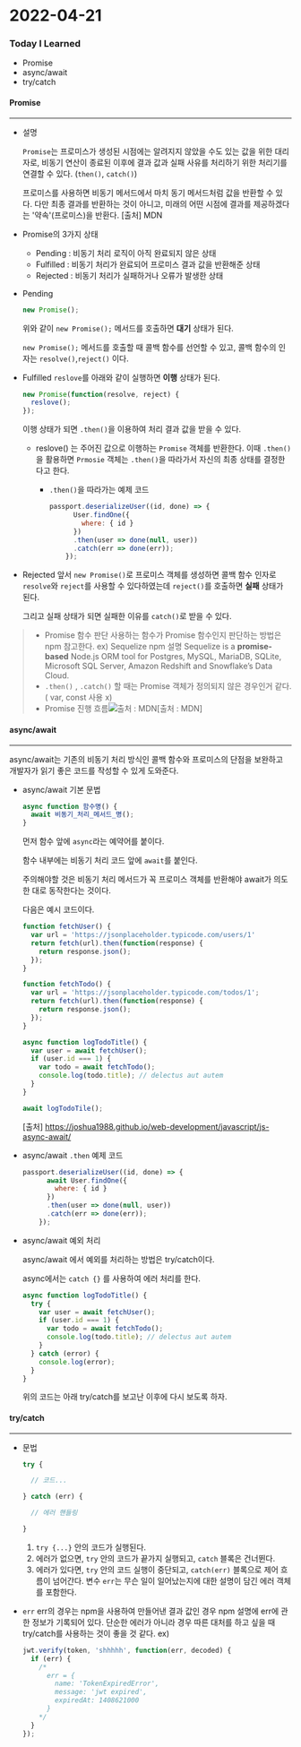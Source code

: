 # 2022-04-21

### Today I Learned

- Promise
- async/await
- try/catch

#### Promise

---

- 설명

  `Promise`는 프로미스가 생성된 시점에는 알려지지 않았을 수도 있는 값을 위한 대리자로, 비동기 연산이 종료된 이후에 결과 값과 실패 사유를 처리하기 위한 처리기를 연결할 수 있다. (`then()`, `catch()`)

  프로미스를 사용하면 비동기 메서드에서 마치 동기 메서드처럼 값을 반환할 수 있다. 다만 최종 결과를 반환하는 것이 아니고, 미래의 어떤 시점에 결과를 제공하겠다는 '약속'(프로미스)을 반환다.
  [출처] MDN 

- Promise의 3가지 상태

  - Pending : 비동기 처리 로직이 아직 완료되지 않은 상태
  - Fulfilled : 비동기 처리가 완료되어 프로미스 결과 값을 반환해준 상태
  - Rejected :  비동기 처리가 실패하거나 오류가 발생한 상태

- Pending

  ```javascript
  new Promise();
  ```

  위와 같이  `new Promise();`  메서드를 호출하면 **대기** 상태가 된다.

   `new Promise();`  메서드를 호출할 때 콜백 함수를 선언할 수 있고, 콜백 함수의 인자는 `resolve()`,`reject()` 이다. 

- Fulfilled 
  `reslove`를 아래와 같이 실행하면 **이행** 상태가 된다.

  ```javascript
  new Promise(function(resolve, reject) {
  	reslove();
  });
  ```

  이행 상태가 되면 `.then()`을 이용하여 처리 결과 값을 받을 수 있다.

  - reslove() 는 주어진 값으로 이행하는 `Promise`  객체를 반환한다.
    이때 `.then()`을 활용하면 `Prmosie` 객체는 `.then()`을 따라가서 자신의 최종 상태를 결정한다고 한다. 

    - `.then()`을 따라가는 예제 코드

      ```javascript
      passport.deserializeUser((id, done) => {
            User.findOne({
              where: { id }
            })
            .then(user => done(null, user))
            .catch(err => done(err));
          });
      ```

- Rejected
  앞서 `new Promise()`로 프로미스 객체를 생성하면 콜백 함수 인자로 `resolve`와 `reject`를 사용할 수 있다하였는데 `reject()`를 호출하면 **실패** 상태가 된다.

  그리고 실패 상태가 되면 실패한 이유를 `catch()`로 받을 수 있다.



> - Promise 함수 판단
>   사용하는 함수가 Promise 함수인지 판단하는 방법은 npm 참고한다.
>   ex) Sequelize  npm 설명 
>   Sequelize is a **promise-based** Node.js ORM tool for Postgres, MySQL, MariaDB, SQLite, Microsoft SQL Server, Amazon Redshift and Snowflake’s Data Cloud.
> - `.then()` , `.catch()` 할 때는 Promise 객체가 정의되지 않은 경우인거 같다. ( var, const 사용 x)
> - Promise 진행 흐름![출처 : MDN](C:\Users\User\Desktop\Study\TIL\image\Promise.JPG)[출처 : MDN]



#### async/await

---

async/await는 기존의 비동기 처리 방식인 콜백 함수와 프로미스의 단점을 보완하고 개발자가 읽기 좋은 코드를 작성할 수 있게 도와준다.

- async/await 기본 문법
  		

  ```javascript
  async function 함수명() {
  	await 비동기_처리_메서드_명();
  }
  ```

  먼저 함수 앞에 `async`라는 예약어를 붙이다.

  함수 내부에는 비동기 처리 코드 앞에 `await`를 붙인다.

  주의해야할 것은 비동기 처리 메서드가 꼭 프로미스 객체를 반환해야 await가 의도한 대로 동작한다는 것이다. 

  다음은 예시 코드이다.

  ```javascript
  function fetchUser() {
    var url = 'https://jsonplaceholder.typicode.com/users/1'
    return fetch(url).then(function(response) {
      return response.json();
    });
  }
  
  function fetchTodo() {
    var url = 'https://jsonplaceholder.typicode.com/todos/1';
    return fetch(url).then(function(response) {
      return response.json();
    });
  }
  ```

  ```javascript
  async function logTodoTitle() {
    var user = await fetchUser();
    if (user.id === 1) {
      var todo = await fetchTodo();
      console.log(todo.title); // delectus aut autem
    }
  }
  
  ```

  ```javascript
  await logTodoTile();
  ```

   [출처] https://joshua1988.github.io/web-development/javascript/js-async-await/
  
- async/await `.then` 
  예제 코드

  ```javascript
  passport.deserializeUser((id, done) => {
        await User.findOne({
          where: { id }
        })
        .then(user => done(null, user))
        .catch(err => done(err));
      });
  ```

- async/await  예외 처리

  async/await 에서 예외를 처리하는 방법은 try/catch이다. 

  async에서는 `catch {}` 를 사용하여 에러 처리를 한다.

  ```javascript
  async function logTodoTitle() {
    try {
      var user = await fetchUser();
      if (user.id === 1) {
        var todo = await fetchTodo();
        console.log(todo.title); // delectus aut autem
      }
    } catch (error) {
      console.log(error);
    }
  }
  ```

  위의 코드는 아래 try/catch를 보고난 이후에 다시 보도록 하자.



#### try/catch

---

- 문법

  ```javascript
  try {
  
    // 코드...
  
  } catch (err) {
  
    // 에러 핸들링
  
  }
  ```

  1. `try {...}` 안의 코드가 실행된다.
  2. 에러가 없으면, `try`  안의 코드가 끝가지 실행되고, `catch` 블록은 건너뛴다.
  3. 에러가 있다면, `try` 안의 코드 실행이 중단되고, `catch(err)` 블록으로 제어 흐름이 넘어간다. 
     변수 `err`는 무슨 일이 일어났는지에 대한 설명이 담긴 에러 객체를 포함한다.

- `err`
  err의 경우는 npm을 사용하여 만들어낸 결과 값인 경우 npm 설명에 err에 관한 정보가 기록되어 있다.
  단순한 에러가 아니라 경우 따른 대처를 하고 싶을 때 try/catch를 사용하는 것이 좋을 것 같다. 
  ex)

  ```javascript
  jwt.verify(token, 'shhhhh', function(err, decoded) {
    if (err) {
      /*
        err = {
          name: 'TokenExpiredError',
          message: 'jwt expired',
          expiredAt: 1408621000
        }
      */
    }
  });
  ```

  
